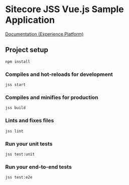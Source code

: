 # Sitecore JSS Vue.js Sample Application

<!---
@TODO: Update to next version docs before release
-->
[Documentation (Experience Platform)](https://doc.sitecore.com/xp/en/developers/hd/22/sitecore-headless-development/sitecore-javascript-rendering-sdk--jss--for-vue-js.html)

## Project setup
```
npm install
```

### Compiles and hot-reloads for development
```
jss start
```

### Compiles and minifies for production
```
jss build
```

### Lints and fixes files
```
jss lint
```

### Run your unit tests
```
jss test:unit
```

### Run your end-to-end tests
```
jss test:e2e
```
